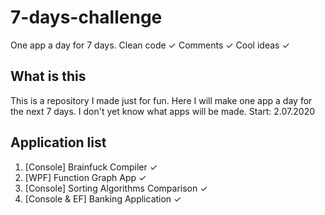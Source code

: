 # 7-days-challenge
One app a day for 7 days. Clean code ✓ Comments ✓ Cool ideas ✓

## What is this
This is a repository I made just for fun. Here I will make one app a day for the next 7 days. I don't yet know what apps will be made. Start: 2.07.2020

## Application list

1. [Console] Brainfuck Compiler ✓
2. [WPF] Function Graph App ✓
3. [Console] Sorting Algorithms Comparison ✓
4. [Console & EF] Banking Application ✓
